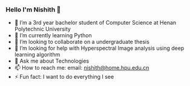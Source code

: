 ### Hello I'm Nishith 👋

- 🔭 I’m a 3rd year bachelor student of Computer Science at Henan Polytechnic University
- 🌱 I’m currently learning Python
- 👯 I’m looking to collaborate on a undergraduate thesis
- 🤔 I’m looking for help with Hyperspectral Image analysis using deep learning algorithm
- 💬 Ask me about Technologies 
- 📫 How to reach me: email: nishith@home.hpu.edu.cn
- ⚡ Fun fact: I want to do everything I see 

